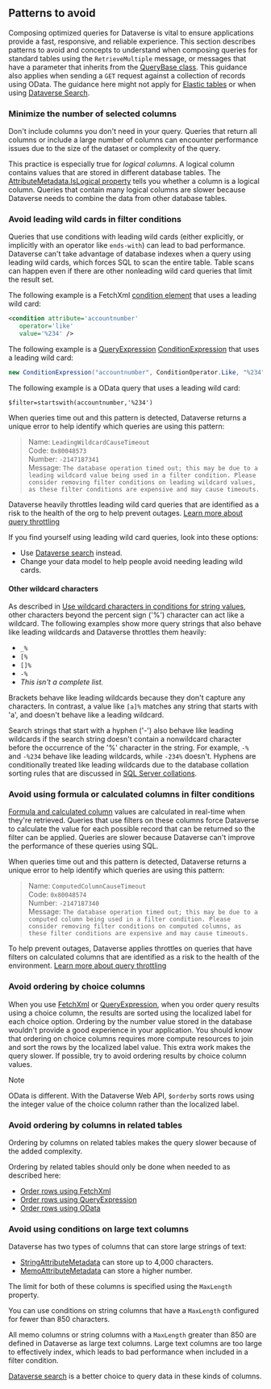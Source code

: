 ## Patterns to avoid

Composing optimized queries for Dataverse is vital to ensure applications provide a fast, responsive, and reliable experience. This section describes patterns to avoid and concepts to understand when composing queries for standard tables using the `RetrieveMultiple` message, or messages that have a parameter that inherits from the [QueryBase class](/dotnet/api/microsoft.xrm.sdk.query.querybase). This guidance also applies when sending a `GET` request against a collection of records using OData. The guidance here might not apply for [Elastic tables](../elastic-tables.md) or when using [Dataverse Search](../search/overview.md).


### Minimize the number of selected columns

Don't include columns you don't need in your query. Queries that return all columns or include a large number of columns can encounter performance issues due to the size of the dataset or complexity of the query.

This practice is especially true for *logical columns*. A logical column contains values that are stored in different database tables. The [AttributeMetadata.IsLogical property](/dotnet/api/microsoft.xrm.sdk.metadata.attributemetadata.islogical) tells you whether a column is a logical column. Queries that contain many logical columns are slower because Dataverse needs to combine the data from other database tables.


### Avoid leading wild cards in filter conditions

Queries that use conditions with leading wild cards (either explicitly, or implicitly with an operator like `ends-with`) can lead to bad performance. Dataverse can't take advantage of database indexes when a query using leading wild cards, which forces SQL to scan the entire table. Table scans can happen even if there are other nonleading wild card queries that limit the result set.

The following example is a FetchXml [condition element](../fetchxml/reference/condition.md) that uses a leading wild card:

```xml
<condition attribute='accountnumber'
   operator='like'
   value='%234' />
```

The following example is a [QueryExpression](xref:Microsoft.Xrm.Sdk.Query.QueryExpression) [ConditionExpression](xref:Microsoft.Xrm.Sdk.Query.ConditionExpression) that uses a leading wild card:

```csharp
new ConditionExpression("accountnumber", ConditionOperator.Like, "%234")
```

The following example is a OData query that uses a leading wild card:

```http
$filter=startswith(accountnumber,'%234')
```

When queries time out and this pattern is detected, Dataverse returns a unique error to help identify which queries are using this pattern:

> Name: `LeadingWildcardCauseTimeout`<br />
> Code: `0x80048573`<br />
> Number: `-2147187341`<br />
> Message: `The database operation timed out; this may be due to a leading wildcard value being used in a filter condition. Please consider removing filter conditions on leading wildcard values, as these filter conditions are expensive and may cause timeouts.`

Dataverse heavily throttles leading wild card queries that are identified as a risk to the health of the org to help prevent outages. [Learn more about query throttling](../query-throttling.md)

If you find yourself using leading wild card queries, look into these options:

- Use [Dataverse search](../search/overview.md) instead.
- Change your data model to help people avoid needing leading wild cards.

#### Other wildcard characters

As described in [Use wildcard characters in conditions for string values](../wildcard-characters.md), other characters beyond the percent sign ('%') character can act like a wildcard. The following examples show more query strings that also behave like leading wildcards and Dataverse throttles them heavily:

- `_%`
- `[%`
- `[]%`
- `-%`
- *This isn't a complete list.*

Brackets behave like leading wildcards because they don't capture any characters. In contrast, a value like `[a]%` matches any string that starts with 'a', and doesn't behave like a leading wildcard.

Search strings that start with a hyphen ('-') also behave like leading wildcards if the search string doesn't contain a nonwildcard character before the occurrence of the '%' character in the string. For example, `-%` and `-%234` behave like leading wildcards, while `-234%` doesn't. Hyphens are conditionally treated like leading wildcards due to the database collation sorting rules that are discussed in [SQL Server collations](/sql/relational-databases/collations/collation-and-unicode-support#SQL-collations).

### Avoid using formula or calculated columns in filter conditions

[Formula and calculated column](../calculated-rollup-attributes.md#formula-and-calculated-columns) values are calculated in real-time when they're retrieved. Queries that use filters on these columns force Dataverse to calculate the value for each possible record that can be returned so the filter can be applied. Queries are slower because Dataverse can't improve the performance of these queries using SQL.

When queries time out and this pattern is detected, Dataverse returns a unique error to help identify which queries are using this pattern:

> Name: `ComputedColumnCauseTimeout`<br />
> Code: `0x80048574`<br />
> Number: `-2147187340`<br />
> Message: `The database operation timed out; this may be due to a computed column being used in a filter condition. Please consider removing filter conditions on computed columns, as these filter conditions are expensive and may cause timeouts.`

To help prevent outages, Dataverse applies throttles on queries that have filters on calculated columns that are identified as a risk to the health of the environment. [Learn more about query throttling](../query-throttling.md)


### Avoid ordering by choice columns

When you use [FetchXml](../fetchxml/order-rows.md#choice-columns) or [QueryExpression](../org-service/queryexpression/order-rows.md#choice-columns), when you order query results using a choice column, the results are sorted using the localized label for each choice option. Ordering by the number value stored in the database wouldn't provide a good experience in your application. You should know that ordering on choice columns requires more compute resources to join and sort the rows by the localized label value. This extra work makes the query slower. If possible, try to avoid ordering results by choice column values.

> [!NOTE]
> OData is different. With the Dataverse Web API, `$orderby` sorts rows using the integer value of the choice column rather than the localized label.



### Avoid ordering by columns in related tables

Ordering by columns on related tables makes the query slower because of the added complexity.

Ordering by related tables should only be done when needed to as described here:

- [Order rows using FetchXml](../fetchxml/order-rows.md)
- [Order rows using QueryExpression](../org-service/queryexpression/order-rows.md)
- [Order rows using OData](../webapi/query/order-rows.md)

### Avoid using conditions on large text columns

Dataverse has two types of columns that can store large strings of text:

- [StringAttributeMetadata](/dotnet/api/microsoft.xrm.sdk.metadata.stringattributemetadata) can store up to 4,000 characters.
- [MemoAttributeMetadata](/dotnet/api/microsoft.xrm.sdk.metadata.memoattributemetadata) can store a higher number.

The limit for both of these columns is specified using the `MaxLength` property.

You can use conditions on string columns that have a `MaxLength` configured for fewer than 850 characters.

All memo columns or string columns with a `MaxLength` greater than 850 are defined in Dataverse as large text columns. Large text columns are too large to effectively index, which leads to bad performance when included in a filter condition.

[Dataverse search](../search/overview.md) is a better choice to query data in these kinds of columns.